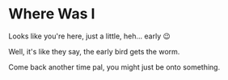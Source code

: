 # Where Was I

Looks like you're here, just a little, heh... early 😉

Well, it's like they say, the early bird gets the worm.

Come back another time pal, you might just be onto something.
